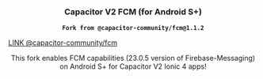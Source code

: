 <h3 align="center">Capacitor V2 FCM (for Android S+)</h3>
<p align="center"><strong><code>Fork from @capacitor-community/fcm@1.1.2</code></strong></p>
<a href="https://www.npmjs.com/package/@capacitor-community/fcm">LINK @capacitor-community/fcm</a>
<p align="center">
  This fork enables FCM capabilities (23.0.5 version of Firebase-Messaging) on Android S+ for Capacitor V2 Ionic 4 apps!
</p>